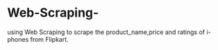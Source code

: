 # Web-Scraping-
using Web Scraping to scrape the product_name,price and ratings of i-phones from Flipkart.
